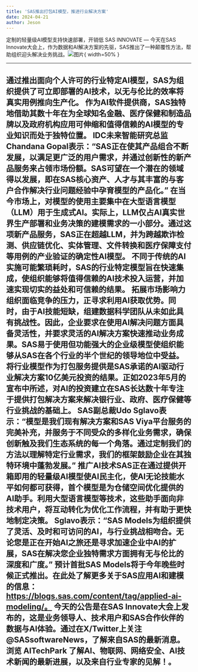 ```yaml
---
title: 'SAS推出打包AI模型，推进行业解决方案'
date: 2024-04-21
author: Jeson
---
```


定制的轻量级AI模型支持快速部署，开销低
SAS INNOVATE — 今天在SAS Innovate大会上，作为数据和AI解决方案的先驱，SAS推出了一种颠覆性方法，帮助组织迎头解决业务挑战。![图片](https://ai-techpark.com/wp-content/uploads/2020/06/Buyer-Guide-500x281-1.jpg){ width=50% }

---
通过推出面向个人许可的行业特定AI模型，SAS为组织提供了可立即部署的AI技术，以无与伦比的效率将真实用例推向生产化。
作为AI软件提供商，SAS独特地借助其数十年在为全球知名金融、医疗保健和制造品牌以及政府机构应用可伸缩和值得信赖的AI模型的专业知识而处于独特位置。
IDC未来智能研究总监Chandana Gopal表示：“SAS正在使其产品组合不断发展，以满足更广泛的用户需求，并通过创新性的新产品服务来占领市场份额。SAS可望在一个潜在的领域得以发展，即在SAS核心资产、人才与其丰富的与客户合作解决行业问题经验中孕育模型的产品化。”
在当今市场上，对模型的使用主要集中在大型语言模型（LLM）用于生成式AI。实际上，LLM仅占AI真实世界生产部署和业务决策的建模需求的一小部分。通过这项新产品服务，SAS正在超越LLM，并为跨越欺诈检测、供应链优化、实体管理、文件转换和医疗保障支付等用例的产业验证的确定性AI模型。
不同于传统的AI实施可能繁琐耗时，SAS的行业特定模型旨在快速集成，使组织能够将值得信赖的AI技术投入运营，并加速实现切实的益处和可信赖的结果。
拓展市场影响力组织面临竞争的压力，正寻求利用AI获取优势。同时，由于AI技能短缺，组建数据科学团队从未如此具有挑战性。因此，企业要求在使用AI解决问题方面具备灵活性，并要求灵活的AI解决方案快速推动业务成果。SAS易于使用但功能强大的企业级模型使组织能够从SAS在各个行业的半个世纪的领导地位中受益。
将行业模型作为打包服务提供是SAS承诺的AI驱动行业解决方案10亿美元投资的结果。正如2023年5月的宣布中所述，对AI的投资建立在SAS长达数十年专注于提供打包解决方案来解决银行业、政府、医疗保健等行业挑战的基础上。
SAS副总裁Udo Sglavo表示：“模型是我们现有解决方案和SAS Viya平台服务的完美补充，并服务于不同受众的多样化业务需求，确保创新触及我们生态系统的每一个角落。通过定制我们的方法以理解特定行业需求，我们的框架鼓励企业在其独特环境中蓬勃发展。”
推广AI技术SAS正在通过提供开箱即用的轻量级AI模型使AI民主化，使AI无论技能水平如何都可获得，首个模型是为仓储空间优化提供的AI助手。利用大型语言模型等技术，这些助手面向非技术用户，将互动转化为优化工作流程，并有助于更快地制定决策。
Sglavo表示：“SAS Models为组织提供了灵活、及时和可访问的AI，与行业挑战相吻合。无论您是正在开始AI之旅还是寻求加速企业中AI的扩展，SAS在解决您企业独特需求方面拥有无与伦比的深度和广度。”
预计首批SAS Models将于今年晚些时候正式推出。在此处了解更多关于SAS应用AI和建模的信息：https://blogs.sas.com/content/tag/applied-ai-modeling/。
今天的公告是在SAS Innovate大会上发布的，这是业务领导人、技术用户和SAS合作伙伴的数据与AI体验。通过在X/Twitter上关注@SASsoftwareNews，了解来自SAS的最新消息。
浏览 AITechPark 了解AI、物联网、网络安全、AI技术新闻的最新进展，以及来自行业专家的见解！。
---

